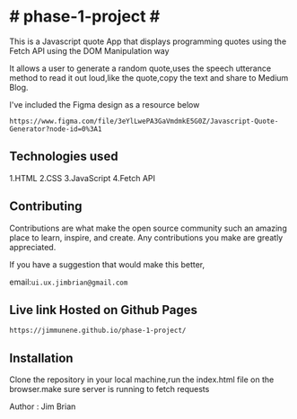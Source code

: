 <h1># phase-1-project #</h1>
This is a Javascript quote App that displays programming quotes using the Fetch API using the DOM Manipulation way

It allows a user to generate a random quote,uses the speech utterance method to read it out loud,like the quote,copy the text and share to Medium Blog.

I've included the Figma design as a resource below

`https://www.figma.com/file/3eYlLwePA3GaVmdmkE5G0Z/Javascript-Quote-Generator?node-id=0%3A1`

<h2>Technologies used</h2>
1.HTML
2.CSS
3.JavaScript
4.Fetch API

<h2>Contributing</h2>

Contributions are what make the open source community such an amazing place to learn, inspire, and create. Any contributions you make are greatly appreciated.

If you have a suggestion that would make this better,

email:`ui.ux.jimbrian@gmail.com`

<h2>Live link Hosted on Github Pages</h2>

`https://jimmunene.github.io/phase-1-project/`

<h2>Installation</h2>

Clone the repository in your local machine,run the index.html file on the browser.make sure server is running to fetch requests

Author : Jim Brian




